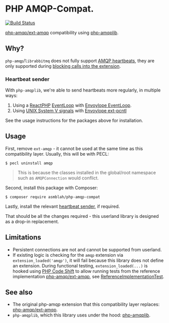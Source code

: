 # PHP AMQP-Compat.

[![Build Status](https://github.com/asmblah/php-amqp-compat/workflows/CI/badge.svg)](https://github.com/asmblah/php-amqp-compat/actions?query=workflow%3ACI)

[php-amqp/ext-amqp][php-amqp/ext-amqp] compatibility using [php-amqplib][php-amqplib].

## Why?
`php-amqp`/`librabbitmq` does not fully support [AMQP heartbeats][AMQP heartbeats],
they are only supported during [blocking calls into the extension](https://github.com/php-amqp/php-amqp/tree/v1.11.0#persistent-connection).

### Heartbeat sender
With `php-amqplib`, we're able to send heartbeats more regularly, in multiple ways:

1. Using a [ReactPHP][ReactPHP] [EventLoop][ReactPHP EventLoop] with [Envoylope EventLoop][Envoylope EventLoop].
2. Using [UNIX System V signals] with [Envoylope ext-pcntl][Envoylope ext-pcntl]

See the usage instructions for the packages above for installation.

## Usage
First, remove `ext-amqp` - it cannot be used at the same time as this compatibility layer.
Usually, this will be with PECL:

```shell
$ pecl uninstall amqp
```

> This is because the classes installed in the global/root namespace such as `AMQPConnection`
> would conflict.

Second, install this package with Composer:

```shell
$ composer require asmblah/php-amqp-compat
```

Lastly, install the relevant [heartbeat sender](#heartbeat-sender), if required.

That should be all the changes required - this userland library is designed as a drop-in replacement.

## Limitations
- Persistent connections are not and cannot be supported from userland.
- If existing logic is checking for the `amqp` extension via `extension_loaded('amqp')`,
  it will fail because this library does not define an extension.
  During functional testing, `extension_loaded(...)` is hooked using [PHP Code Shift][PHP Code Shift]
  to allow running tests from the reference implementation [php-amqp/ext-amqp][php-amqp/ext-amqp],
  see [ReferenceImplementationTest](tests/Functional/Reference/ReferenceImplementationTest.php).

## See also
- The original php-amqp extension that this compatibility layer replaces: [php-amqp/ext-amqp][php-amqp/ext-amqp].
- `php-amqplib`, which this library uses under the hood: [php-amqplib][php-amqplib].

[AMQP heartbeats]: https://www.rabbitmq.com/heartbeats.html
[Envoylope]: https://github.com/envoylope
[Envoylope EventLoop]: https://github.com/envoylope/event-loop
[Envoylope ext-pcntl]: https://github.com/envoylope/pcntl
[php-amqp/ext-amqp]: https://github.com/php-amqp/php-amqp
[php-amqplib]: https://github.com/php-amqplib/php-amqplib
[PHP Code Shift]: https://github.com/asmblah/php-code-shift
[ReactPHP]: https://reactphp.org/
[ReactPHP EventLoop]: https://github.com/reactphp/event-loop
[UNIX System V signals]: https://tldp.org/LDP/Linux-Filesystem-Hierarchy/html/signals.html
